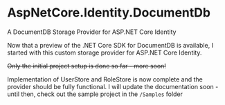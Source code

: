 # AspNetCore.Identity.DocumentDb

A DocumentDB Storage Provider for ASP.NET Core Identity

Now that a preview of the .NET Core SDK for DocumentDB is available, I started with this custom
storage provider for ASP.NET Core Identity.

~~Only the initial project setup is done so far - more soon!~~

Implementation of UserStore and RoleStore is now complete and the provider should be fully functional.
I will update the documentation soon - until then, check out the sample project in the `/Samples` folder

